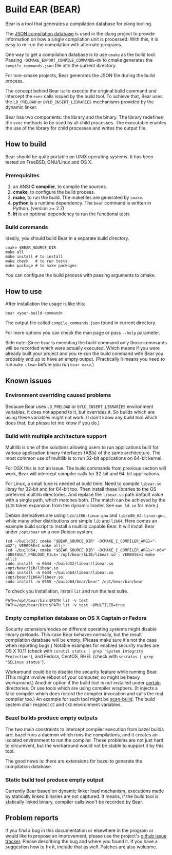 Build EAR (BEAR)
================

Bear is a tool that generates a compilation database for clang tooling.

The [JSON compilation database][JSONCDB] is used in the clang project
to provide information on how a single compilation unit is processed.
With this, it is easy to re-run the compilation with alternate
programs.

One way to get a compilation database is to use `cmake` as the build
tool.  Passing `-DCMAKE_EXPORT_COMPILE_COMMANDS=ON` to cmake generates
the `compile_commands.json` file into the current directory.

For non-cmake projects, Bear generates the JSON file during the build process.

The concept behind Bear is: to execute the original build command and
intercept the `exec` calls issued by the build tool. To achieve that,
Bear uses the `LD_PRELOAD` or `DYLD_INSERT_LIBRARIES` mechanisms provided
by the dynamic linker.

Bear has two components: the library and the binary. The library
redefines the `exec` methods to be used by all child processes. The
executable enables the use of the library for child processes and
writes the output file.

  [JSONCDB]: http://clang.llvm.org/docs/JSONCompilationDatabase.html


How to build
------------

Bear should be quite portable on UNIX operating systems. It has been
tested on FreeBSD, GNU/Linux and OS X.

### Prerequisites

1. an ANSI **C compiler**, to compile the sources.
2. **cmake**, to configure the build process.
3. **make**, to run the build.  The makefiles are generated by `cmake`.
4. **python** is a runtime dependency. The `bear` command is written in
   Python. (version >= 2.7)
5. **lit** is an optional dependency to run the functional tests

### Build commands

Ideally, you should build Bear in a separate build directory.

    cmake $BEAR_SOURCE_DIR
    make all
    make install # to install
    make check   # to run tests
    make package # to make packages

You can configure the build process with passing arguments to cmake.

How to use
----------

After installation the usage is like this:

    bear <your-build-command>

The output file called `compile_commands.json` found  in current directory.

For more options you can check the man page or pass `--help` parameter.

Side note: Since `bear` is executing the build command only those commands
will be recorded which were actually executed. Which means if you were already
built your project and you re-run the build command with Bear you probably end
up to have an empty output. (Practically it means you need to run `make clean`
before you run `bear make`.)

Known issues
------------

### Environment overriding caused problems

Because Bear uses `LD_PRELOAD` or `DYLD_INSERT_LIBRARIES` environment variables,
it does not append to it, but overrides it. So builds which are using these
variables might not work. (I don't know any build tool which does that, but
please let me know if you do.)

### Build with multiple architecture support

Multilib is one of the solutions allowing users to run applications built
for various application binary interfaces (ABIs) of the same architecture.
The most common use of multilib is to run 32-bit applications on 64-bit
kernel.

For OSX this is not an issue. The build commands from previous section will
work, Bear will intercept compiler calls for 32-bit and 64-bit applications.

For Linux, a small tune is needed at build time. Need to compile `libear.so`
libray for 32-bit and for 64-bit too. Then install these libraries to the OS
preferred multilib directories. And replace the `libear.so` path default
value with a single path, which matches both. (The match can be achieved by
the `$LIB` token expansion from the dynamic loader. See `man ld.so` for more.)

Debian derivatives are using `lib/i386-linux-gnu` and `lib/x86_64-linux-gnu`,
while many other distributions are simple `lib` and `lib64`. Here comes an
example build script to install a multilib capable Bear. It will install Bear
under `/opt/bear` on a non Debian system.

    (cd ~/build32; cmake "$BEAR_SOURCE_DIR" -DCMAKE_C_COMPILER_ARG1="-m32"; VERBOSE=1 make all;)
    (cd ~/build64; cmake "$BEAR_SOURCE_DIR" -DCMAKE_C_COMPILER_ARG1="-m64" -DDEFAULT_PRELOAD_FILE='/opt/bear/$LIB/libear.so'; VERBOSE=1 make all;)
    sudo install -m 0644 ~/build32/libear/libear.so /opt/bear/lib/libear.so
    sudo install -m 0644 ~/build64/libear/libear.so /opt/bear/lib64/libear.so
    sudo install -m 0555 ~/build64/bear/bear" /opt/bear/bin/bear

To check you installation, install `lit` and run the test suite.

    PATH=/opt/bear/bin:$PATH lit -v test
    PATH=/opt/bear/bin:$PATH lit -v test -DMULTILIB=true

### Empty compilation database on OS X Captain or Fedora

Security extension/modes on different operating systems might disable library
preloads. This case Bear behaves normally, but the result compilation database
will be empty. (Please make sure it's not the case when reporting bugs.)
Notable examples for enabled security modes are: OS X 10.11 (check with
`csrutil status | grep 'System Integrity Protection'`), and Fedora, CentOS, RHEL
(check with `sestatus | grep 'SELinux status'`).

Workaround could be to disable the security feature while running Bear. (This
might involve reboot of your computer, so might be heavy workaround.) Another
option if the build tool is not installed under [certain][osx_sip] directories.
Or use tools which are using compiler wrappers. (It injects a fake compiler
which does record the compiler invocation and calls the real compiler too.)
An example for such tool might be [scan-build][scanbuild]. The build system
shall respect `CC` and `CXX` environment variables.

  [osx_sip]: https://support.apple.com/en-us/HT204899
  [scanbuild]: https://github.com/rizsotto/scan-build

### Bazel builds produce empty outputs

The two main constraints to intercept compiler execution from bazel builds are:
bazel runs a daemon which runs the compilations, and it creates an isolated
environment to run the compiler. These problems are not just hard to circumvent,
but the workaround would not be stable to support it by this tool.

The good news is: there are extensions for bazel to generate the compilation
database.

### Static build tool produce empty output

Currently Bear based on dynamic linker load mechanism, executions made by
statically linked binaries are not captured. It means, if the build tool is
statically linked binary, compiler calls won't be recorded by Bear.

Problem reports
---------------

If you find a bug in this documentation or elsewhere in the program or would
like to propose an improvement, please use the project's [github issue
tracker][ISSUES]. Please describing the bug and where you found it. If you
have a suggestion how to fix it, include that as well. Patches are also
welcome.

  [ISSUES]: https://github.com/rizsotto/Bear/issues
